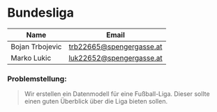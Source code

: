 # Bundesliga

| Name            | Email         | 
| -------------   |:-------------:| 
| Bojan Trbojevic | trb22665@spengergasse.at | 
| Marko Lukic     | luk22652@spengergasse.at |   


### Problemstellung:

> Wir erstellen ein Datenmodell für eine Fußball-Liga. Dieser sollte einen guten Überblick über die Liga bieten sollen.
